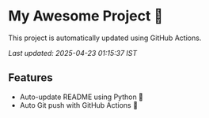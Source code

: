 # My Awesome Project 🚀

This project is automatically updated using GitHub Actions.

_Last updated: 2025-04-23 01:15:37 IST_

## Features
- Auto-update README using Python 🐍
- Auto Git push with GitHub Actions 🤖
